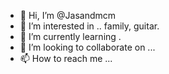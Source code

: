 - 👋 Hi, I’m @Jasandmcm
- 👀 I’m interested in .. family, guitar.
- 🌱 I’m currently learning .
- 💞️ I’m looking to collaborate on ...
- 📫 How to reach me ...

<!---
Jasandmcm/Jasandmcm is a ✨ special ✨ repository because its `README.md` (this file) appears on your GitHub profile.
You can click the Preview link to take a look at your changes.
--->
